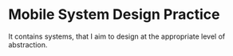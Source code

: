 # Mobile System Design Practice

It contains systems, that I aim to design at the appropriate level of abstraction.
